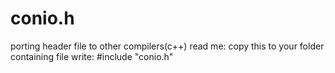 # conio.h
porting header file to other compilers(c++)
read me:
 copy this to your folder containing file
 write:
  #include "conio.h"
